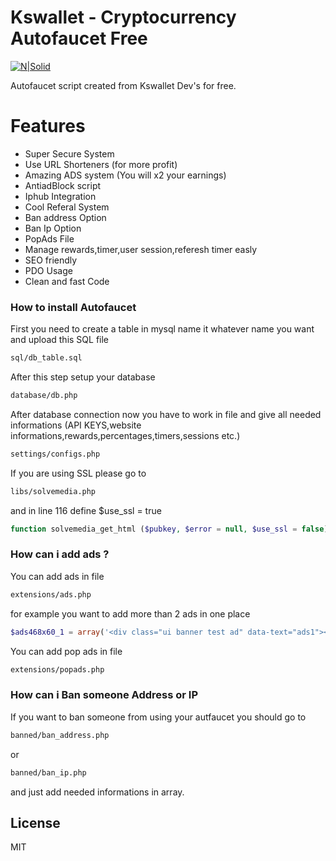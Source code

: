 # Kswallet - Cryptocurrency Autofaucet Free

[![N|Solid](https://kswallet.net/images/logo.png)](https://kswallet.net/images/logo.png)



Autofaucet script created from Kswallet Dev's for free.

# Features
  - Super Secure System
  - Use URL Shorteners (for more profit)
  - Amazing ADS system (You will x2 your earnings)
  - AntiadBlock script
  - Iphub Integration
  - Cool Referal System
  - Ban address Option
  - Ban Ip Option
  - PopAds File
  - Manage rewards,timer,user session,referesh timer easly
  - SEO friendly
  - PDO Usage
  - Clean and fast Code
  
### How to install Autofaucet
First you need to create a table in mysql name it whatever name you want and upload this SQL file
```sh
sql/db_table.sql
```
After this step setup your database
```sh
database/db.php
```

After database connection now you have to work in file and give all needed informations (API KEYS,website informations,rewards,percentages,timers,sessions etc.)
```sh
settings/configs.php
```
If you are using SSL please go to
```sh
libs/solvemedia.php
```
and in line 116 define $use_ssl = true
```php
function solvemedia_get_html ($pubkey, $error = null, $use_ssl = false)
```

### How can i add ads ?
You can add ads in file
```sh
extensions/ads.php
```
for example you want to add more than 2 ads in one place
```php
$ads468x60_1 = array('<div class="ui banner test ad" data-text="ads1"></div>','<div class="ui banner test ad" data-text="ads2"></div>');
```
You can add pop ads in file
```sh
extensions/popads.php
```

### How can i Ban someone Address or IP
If you want to ban someone from using your autfaucet you should go to
```sh
banned/ban_address.php
```
or
```sh
banned/ban_ip.php
```
and just add needed informations in array.



License
----

MIT
